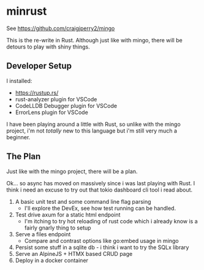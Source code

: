 #  minrust

See https://github.com/craigjperry2/mingo

This is the re-write in Rust. Although just like with mingo, there will be detours to play with shiny things.

##  Developer Setup

I installed:

- https://rustup.rs/
- rust-analyzer plugin for VSCode
- CodeLLDB Debugger plugin for VSCode
- ErrorLens plugin for VSCode

I have been playing around a little with Rust, so unlike with the mingo project, i'm not _totally_ new to this language but i'm still very much a beginner.

##  The Plan

Just like with the mingo project, there will be a plan.

Ok... so async has moved on massively since i was last playing with Rust. I think i need an excuse to try out that tokio dashboard cli tool i read about.

1. A basic unit test and some command line flag parsing
    * I'll explore the DevEx, see how test running can be handled.
1. Test drive axum for a static html endpoint
    * I'm itching to try hot reloading of rust code which i already know is a fairly gnarly thing to setup
1. Serve a files endpoint
    * Compare and contrast options like go:embed usage in mingo
1. Persist some stuff in a sqlite db - i think i want to try the SQLx library
1. Serve an AlpineJS + HTMX based CRUD page
1. Deploy in a docker container
